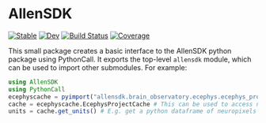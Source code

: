 # AllenSDK

[![Stable](https://img.shields.io/badge/docs-stable-blue.svg)](https://brendanjohnharris.github.io/AllenSDK.jl/stable/)
[![Dev](https://img.shields.io/badge/docs-dev-blue.svg)](https://brendanjohnharris.github.io/AllenSDK.jl/dev/)
[![Build Status](https://github.com/brendanjohnharris/AllenSDK.jl/actions/workflows/CI.yml/badge.svg?branch=main)](https://github.com/brendanjohnharris/AllenSDK.jl/actions/workflows/CI.yml?query=branch%3Amain)
[![Coverage](https://codecov.io/gh/brendanjohnharris/AllenSDK.jl/branch/main/graph/badge.svg)](https://codecov.io/gh/brendanjohnharris/AllenSDK.jl)

This small package creates a basic interface to the AllenSDK python package using PythonCall. It exports the top-level `allensdk` module, which can be used to import other submodules. For example:
```julia
using AllenSDK
using PythonCall
ecephyscache = pyimport("allensdk.brain_observatory.ecephys.ecephys_project_cache")
cache = ecephyscache.EcephysProjectCache # This can be used to access neuropixels data
units = cache.get_units() # E.g. get a python dataframe of neuropixels units
```
